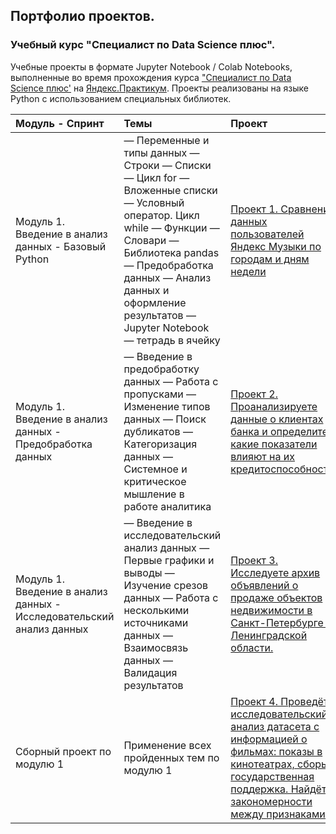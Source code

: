 ## Портфолио проектов.
### Учебный курс "Специалист по Data Science плюс".

Учебные проекты в формате Jupyter Notebook / Colab Notebooks, выполненные во время прохождения курса ["Специалист по Data Science плюс'](https://praktikum.yandex.ru/data-scientist-plus/) на [Яндекс.Практикум](https://practicum.yandex.ru/). Проекты реализованы на языке Python с использованием специальных библиотек.

| Модуль - Спринт | Темы | Проект |
:---------------------------- | :----------------------------- | :------------------------ |
| Модуль 1. Введение в анализ данных - Базовый Python | — Переменные и типы данных — Строки — Списки — Цикл for — Вложенные списки — Условный оператор. Цикл while — Функции — Словари — Библиотека pandas — Предобработка данных — Анализ данных и оформление результатов — Jupyter Notebook — тетрадь в ячейку | [Проект 1. Сравнение данных пользователей Яндекс Музыки по городам и дням недели](01_project) |
| Модуль 1. Введение в анализ данных - Предобработка данных | — Введение в предобработку данных — Работа с пропусками — Изменение типов данных — Поиск дубликатов — Категоризация данных — Системное и критическое мышление в работе аналитика | [Проект 2. Проанализируете данные о клиентах банка и определите, какие показатели влияют на их кредитоспособность.](02_project) |
| Модуль 1. Введение в анализ данных - Исследовательский анализ данных | — Введение в исследовательский анализ данных — Первые графики и выводы — Изучение срезов данных — Работа с несколькими источниками данных — Взаимосвязь данных — Валидация результатов | [Проект 3. Исследуете архив объявлений о продаже объектов недвижимости в Санкт-Петербурге и Ленинградской области.](03_project) |
| Сборный проект по модулю 1 | Применение всех пройденных тем по модулю 1 | [Проект 4. Проведёте исследовательский анализ датасета с информацией о фильмах: показы в кинотеатрах, сборы, государственная поддержка. Найдёте закономерности между признаками.](04_project) |

